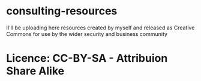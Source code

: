 # consulting-resources
II'll be uploading here resources created by myself and released as Creative Commons for use by the wider security and business community

# Licence: CC-BY-SA - Attribuion Share Alike
